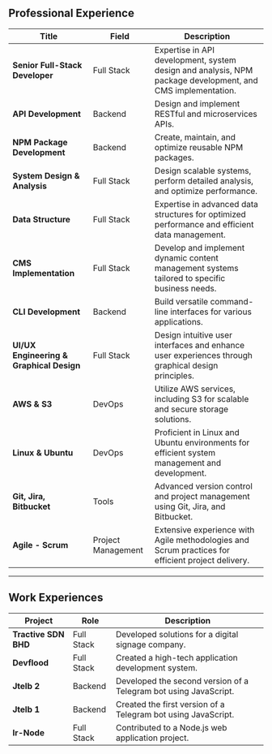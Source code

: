 ## Professional Experience

| **Title**                      | **Field**    | **Description**                                                                                                  |
|--------------------------------|--------------|--------------------------------------------------------------------------------------------------------------|
| **Senior Full-Stack Developer** | Full Stack   | Expertise in API development, system design and analysis, NPM package development, and CMS implementation.   |
| **API Development**            | Backend      | Design and implement RESTful and microservices APIs.                                                           |
| **NPM Package Development**    | Backend      | Create, maintain, and optimize reusable NPM packages.                                                           |
| **System Design & Analysis**   | Full Stack   | Design scalable systems, perform detailed analysis, and optimize performance.                                 |
| **Data Structure**             | Full Stack   | Expertise in advanced data structures for optimized performance and efficient data management.               |
| **CMS Implementation**         | Full Stack   | Develop and implement dynamic content management systems tailored to specific business needs.                |
| **CLI Development**            | Backend      | Build versatile command-line interfaces for various applications.                                             |
| **UI/UX Engineering & Graphical Design** | Full Stack   | Design intuitive user interfaces and enhance user experiences through graphical design principles.          |
| **AWS & S3**                   | DevOps       | Utilize AWS services, including S3 for scalable and secure storage solutions.                                 |
| **Linux & Ubuntu**             | DevOps       | Proficient in Linux and Ubuntu environments for efficient system management and development.                   |
| **Git, Jira, Bitbucket**       | Tools        | Advanced version control and project management using Git, Jira, and Bitbucket.                                |
| **Agile - Scrum**              | Project Management | Extensive experience with Agile methodologies and Scrum practices for efficient project delivery.          |

---

## Work Experiences

| **Project**       | **Role**     | **Description**                                        |
|-------------------|--------------|--------------------------------------------------------|
| **Tractive SDN BHD** | Full Stack   | Developed solutions for a digital signage company.    |
| **Devflood**      | Full Stack   | Created a high-tech application development system.   |
| **Jtelb 2**       | Backend      | Developed the second version of a Telegram bot using JavaScript. |
| **Jtelb 1**       | Backend      | Created the first version of a Telegram bot using JavaScript. |
| **Ir-Node**       | Full Stack   | Contributed to a Node.js web application project.     |
